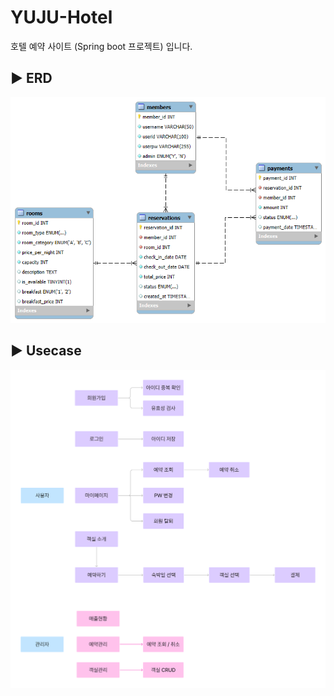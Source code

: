 # YUJU-Hotel
호텔 예약 사이트 (Spring boot 프로젝트) 입니다.

## ▶️ ERD

![alt text](Database\ERD\yuju_1.png)

## ▶️ Usecase

![alt text](Usecase\yuju_1.png)